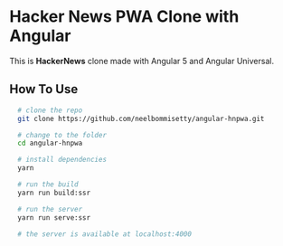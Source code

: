 # Hacker News PWA Clone with Angular
This is **HackerNews** clone made with Angular 5 and Angular Universal.

## How To Use

```bash
  # clone the repo
  git clone https://github.com/neelbommisetty/angular-hnpwa.git

  # change to the folder
  cd angular-hnpwa

  # install dependencies
  yarn

  # run the build
  yarn run build:ssr

  # run the server
  yarn run serve:ssr

  # the server is available at localhost:4000
```
